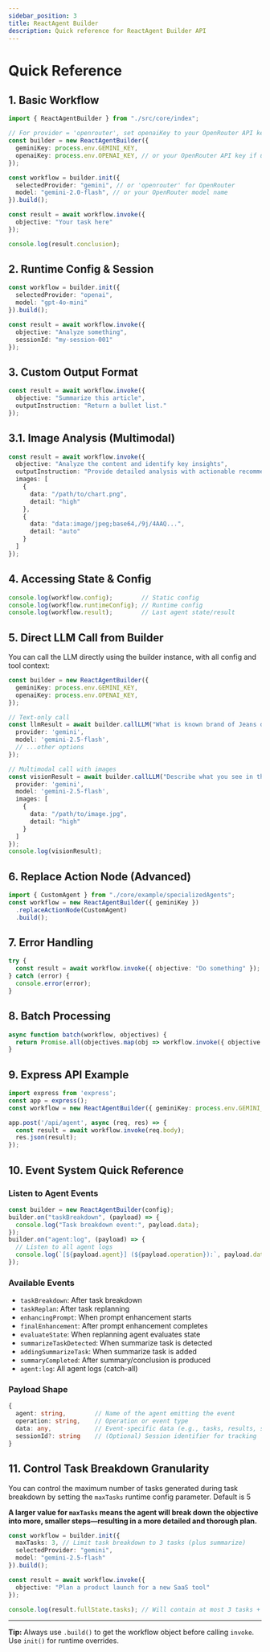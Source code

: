 ```yaml
---
sidebar_position: 3
title: ReactAgent Builder
description: Quick reference for ReactAgent Builder API
---
```


# Quick Reference

## 1. Basic Workflow

```typescript
import { ReactAgentBuilder } from "./src/core/index";

// For provider = 'openrouter', set openaiKey to your OpenRouter API key
const builder = new ReactAgentBuilder({
  geminiKey: process.env.GEMINI_KEY,
  openaiKey: process.env.OPENAI_KEY, // or your OpenRouter API key if using openrouter
});

const workflow = builder.init({
  selectedProvider: "gemini", // or 'openrouter' for OpenRouter
  model: "gemini-2.0-flash", // or your OpenRouter model name
}).build();

const result = await workflow.invoke({
  objective: "Your task here"
});

console.log(result.conclusion);
```

## 2. Runtime Config & Session

```typescript
const workflow = builder.init({
  selectedProvider: "openai",
  model: "gpt-4o-mini"
}).build();

const result = await workflow.invoke({
  objective: "Analyze something",
  sessionId: "my-session-001"
});
```

## 3. Custom Output Format

```typescript
const result = await workflow.invoke({
  objective: "Summarize this article",
  outputInstruction: "Return a bullet list."
});
```

## 3.1. Image Analysis (Multimodal)

```typescript
const result = await workflow.invoke({
  objective: "Analyze the content and identify key insights",
  outputInstruction: "Provide detailed analysis with actionable recommendations",
  images: [
    {
      data: "/path/to/chart.png",
      detail: "high"
    },
    {
      data: "data:image/jpeg;base64,/9j/4AAQ...",
      detail: "auto" 
    }
  ]
});
```

## 4. Accessing State & Config

```typescript
console.log(workflow.config);        // Static config
console.log(workflow.runtimeConfig); // Runtime config
console.log(workflow.result);        // Last agent state/result
```

## 5. Direct LLM Call from Builder

You can call the LLM directly using the builder instance, with all config and tool context:

```typescript
const builder = new ReactAgentBuilder({
  geminiKey: process.env.GEMINI_KEY,
  openaiKey: process.env.OPENAI_KEY,
});

// Text-only call
const llmResult = await builder.callLLM("What is known brand of Jeans denim?", {
  provider: 'gemini',
  model: 'gemini-2.5-flash',
  // ...other options
});

// Multimodal call with images
const visionResult = await builder.callLLM("Describe what you see in this image", {
  provider: 'gemini',
  model: 'gemini-2.5-flash',
  images: [
    {
      data: "/path/to/image.jpg",
      detail: "high"
    }
  ]
});
console.log(visionResult);
```

## 6. Replace Action Node (Advanced)

```typescript
import { CustomAgent } from "./core/example/specializedAgents";
const workflow = new ReactAgentBuilder({ geminiKey })
  .replaceActionNode(CustomAgent)
  .build();
```

## 7. Error Handling

```typescript
try {
  const result = await workflow.invoke({ objective: "Do something" });
} catch (error) {
  console.error(error);
}
```

## 8. Batch Processing

```typescript
async function batch(workflow, objectives) {
  return Promise.all(objectives.map(obj => workflow.invoke({ objective: obj })));
}
```

## 9. Express API Example

```typescript
import express from 'express';
const app = express();
const workflow = new ReactAgentBuilder({ geminiKey: process.env.GEMINI_KEY }).build();

app.post('/api/agent', async (req, res) => {
  const result = await workflow.invoke(req.body);
  res.json(result);
});
```

## 10. Event System Quick Reference

### Listen to Agent Events

```typescript
const builder = new ReactAgentBuilder(config);
builder.on("taskBreakdown", (payload) => {
  console.log("Task breakdown event:", payload.data);
});
builder.on("agent:log", (payload) => {
  // Listen to all agent logs
  console.log(`[${payload.agent}] (${payload.operation}):`, payload.data);
});
```

### Available Events

- `taskBreakdown`: After task breakdown
- `taskReplan`: After task replanning
- `enhancingPrompt`: When prompt enhancement starts
- `finalEnhancement`: After prompt enhancement completes
- `evaluateState`: When replanning agent evaluates state
- `summarizeTaskDetected`: When summarize task is detected
- `addingSummarizeTask`: When summarize task is added
- `summaryCompleted`: After summary/conclusion is produced
- `agent:log`: All agent logs (catch-all)

### Payload Shape

```typescript
{
  agent: string,        // Name of the agent emitting the event
  operation: string,    // Operation or event type
  data: any,            // Event-specific data (e.g., tasks, results, state)
  sessionId?: string    // (Optional) Session identifier for tracking
}
```

## 11. Control Task Breakdown Granularity

You can control the maximum number of tasks generated during task breakdown by setting the `maxTasks` runtime config parameter. Default is 5

**A larger value for `maxTasks` means the agent will break down the objective into more, smaller steps—resulting in a more detailed and thorough plan.**

```typescript
const workflow = builder.init({
  maxTasks: 3, // Limit task breakdown to 3 tasks (plus summarize)
  selectedProvider: "gemini",
  model: "gemini-2.5-flash"
}).build();

const result = await workflow.invoke({
  objective: "Plan a product launch for a new SaaS tool"
});

console.log(result.fullState.tasks); // Will contain at most 3 tasks + summarize
```

---

**Tip:** Always use `.build()` to get the workflow object before calling `invoke`. Use `init()` for runtime overrides.
